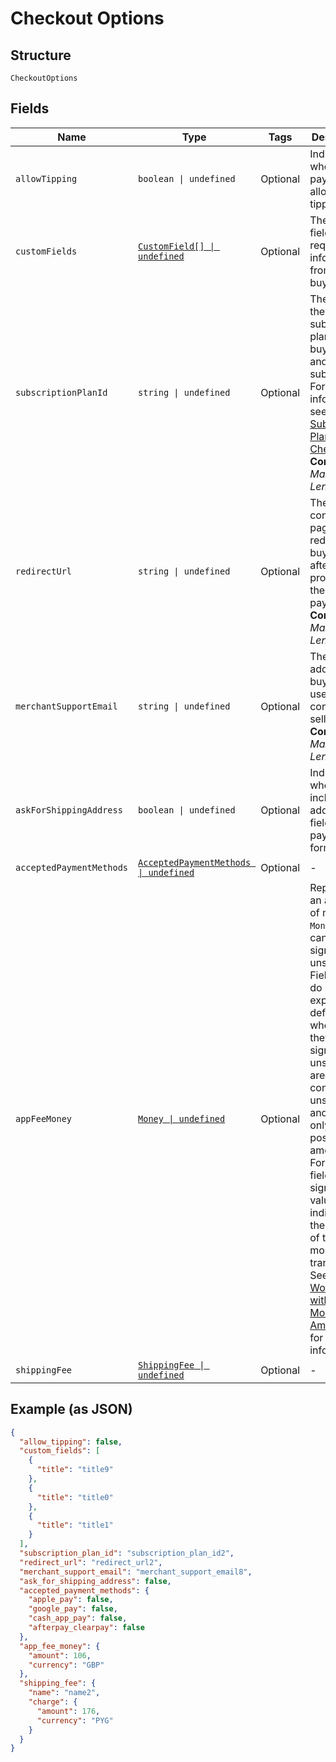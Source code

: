 
# Checkout Options

## Structure

`CheckoutOptions`

## Fields

| Name | Type | Tags | Description |
|  --- | --- | --- | --- |
| `allowTipping` | `boolean \| undefined` | Optional | Indicates whether the payment allows tipping. |
| `customFields` | [`CustomField[] \| undefined`](../../doc/models/custom-field.md) | Optional | The custom fields requesting information from the buyer. |
| `subscriptionPlanId` | `string \| undefined` | Optional | The ID of the subscription plan for the buyer to pay and subscribe.<br>For more information, see [Subscription Plan Checkout](https://developer.squareup.com/docs/checkout-api/subscription-plan-checkout).<br>**Constraints**: *Maximum Length*: `255` |
| `redirectUrl` | `string \| undefined` | Optional | The confirmation page URL to redirect the buyer to after Square processes the payment.<br>**Constraints**: *Maximum Length*: `2048` |
| `merchantSupportEmail` | `string \| undefined` | Optional | The email address that buyers can use to contact the seller.<br>**Constraints**: *Maximum Length*: `256` |
| `askForShippingAddress` | `boolean \| undefined` | Optional | Indicates whether to include the address fields in the payment form. |
| `acceptedPaymentMethods` | [`AcceptedPaymentMethods \| undefined`](../../doc/models/accepted-payment-methods.md) | Optional | - |
| `appFeeMoney` | [`Money \| undefined`](../../doc/models/money.md) | Optional | Represents an amount of money. `Money` fields can be signed or unsigned.<br>Fields that do not explicitly define whether they are signed or unsigned are<br>considered unsigned and can only hold positive amounts. For signed fields, the<br>sign of the value indicates the purpose of the money transfer. See<br>[Working with Monetary Amounts](https://developer.squareup.com/docs/build-basics/working-with-monetary-amounts)<br>for more information. |
| `shippingFee` | [`ShippingFee \| undefined`](../../doc/models/shipping-fee.md) | Optional | - |

## Example (as JSON)

```json
{
  "allow_tipping": false,
  "custom_fields": [
    {
      "title": "title9"
    },
    {
      "title": "title0"
    },
    {
      "title": "title1"
    }
  ],
  "subscription_plan_id": "subscription_plan_id2",
  "redirect_url": "redirect_url2",
  "merchant_support_email": "merchant_support_email8",
  "ask_for_shipping_address": false,
  "accepted_payment_methods": {
    "apple_pay": false,
    "google_pay": false,
    "cash_app_pay": false,
    "afterpay_clearpay": false
  },
  "app_fee_money": {
    "amount": 106,
    "currency": "GBP"
  },
  "shipping_fee": {
    "name": "name2",
    "charge": {
      "amount": 176,
      "currency": "PYG"
    }
  }
}
```

